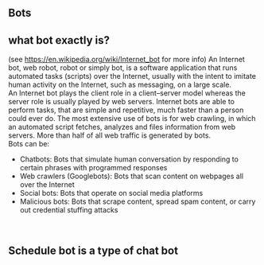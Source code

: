 ## Bots 

## what bot exactly is? 
(see https://en.wikipedia.org/wiki/Internet_bot for more info)
An Internet bot, web robot, robot or simply bot, is a software application that runs automated tasks (scripts) over the Internet, usually with the intent to imitate human activity on the Internet, such as messaging, on a large scale. <br>
An Internet bot plays the client role in a client–server model whereas the server role is usually played by web servers. Internet bots are able to perform tasks, that are simple and repetitive, much faster than a person could ever do. The most extensive use of bots is for web crawling, in which an automated script fetches, analyzes and files information from web servers. More than half of all web traffic is generated by bots. <br>
Bots can be: <br>
- Chatbots: Bots that simulate human conversation by responding to certain phrases with programmed responses
- Web crawlers (Googlebots): Bots that scan content on webpages all over the Internet
- Social bots: Bots that operate on social media platforms
- Malicious bots: Bots that scrape content, spread spam content, or carry out credential stuffing attacks
<br>

## Schedule bot is a type of chat bot